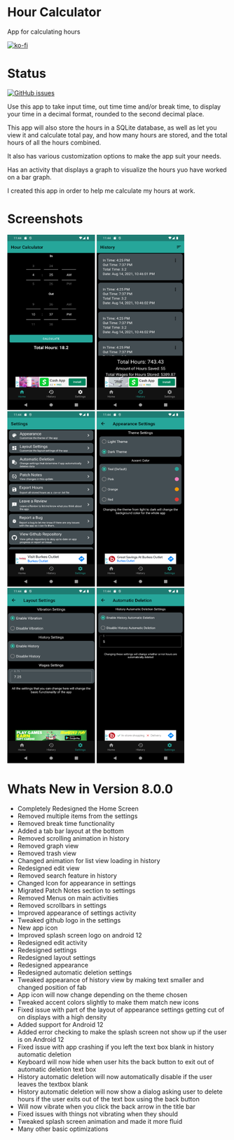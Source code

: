 # Hour Calculator
 App for calculating hours

[![ko-fi](https://ko-fi.com/img/githubbutton_sm.svg)](https://ko-fi.com/K3K64AQVM)

# Status
[![GitHub issues](https://img.shields.io/github/issues-raw/corylowry12/Hour-Calculator?style=for-the-badge)](https://github.com/corylowry12/Hour-Calculator/issues)

Use this app to take input time, out time time and/or break time, to display your time in a decimal format, rounded to the second decimal place.

This app will also store the hours in a SQLite database, as well as let you view it and calculate total pay, and how many hours are stored, and the total hours of all the hours combined.

It also has various customization options to make the app suit your needs. 

Has an activity that displays a graph to visualize the hours yuo have worked on a bar graph.

I created this app in order to help me calculate my hours at work.

# Screenshots
<p float="left">
<img src=/Screenshots/screenshot1.png width="200" height="400"/>
<img src=/Screenshots/screenshot2.png width="200" height="400"/>
<img src=/Screenshots/screenshot3.png width="200" height="400"/>
<img src=/Screenshots/screenshot4.png width="200" height="400"/>
<img src=/Screenshots/screenshot5.png width="200" height="400"/>
<img src=/Screenshots/screenshot6.png width="200" height="400"/>
</p>

# Whats New in Version 8.0.0
* Completely Redesigned the Home Screen
* Removed multiple items from the settings
* Removed break time functionality
* Added a tab bar layout at the bottom
* Removed scrolling animation in history
* Removed graph view
* Removed trash view
* Changed animation for list view loading in history
* Redesigned edit view
* Removed search feature in history
* Changed Icon for appearance in settings
* Migrated Patch Notes section to settings
* Removed Menus on main activities
* Removed scrollbars in settings
* Improved appearance of settings activity
* Tweaked github logo in the settings
* New app icon
* Improved splash screen logo on android 12
* Redesigned edit activity
* Redesigned settings
* Redesigned layout settings
* Redesigned appearance
* Redesigned automatic deletion settings
* Tweaked appearance of history view by making text smaller and changed position of fab
* App icon will now change depending on the theme chosen
* Tweaked accent colors slightly to make them match new icons
* Fixed issue with part of the layout of appearance settings getting cut of on displays with a high density
* Added support for Android 12
* Added error checking to make the splash screen not show up if the user is on Android 12
* Fixed issue with app crashing if you left the text box blank in history automatic deletion
* Keyboard will now hide when user hits the back button to exit out of automatic deletion text box
* History automatic deletion will now automatically disable if the user leaves the textbox blank
* History automatic deletion will now show a dialog asking user to delete hours if the user exits out of the text box using the back button
* Will now vibrate when you click the back arrow in the title bar
* Fixed issues with things not vibrating when they should
* Tweaked splash screen animation and made it more fluid
* Many other basic optimizations